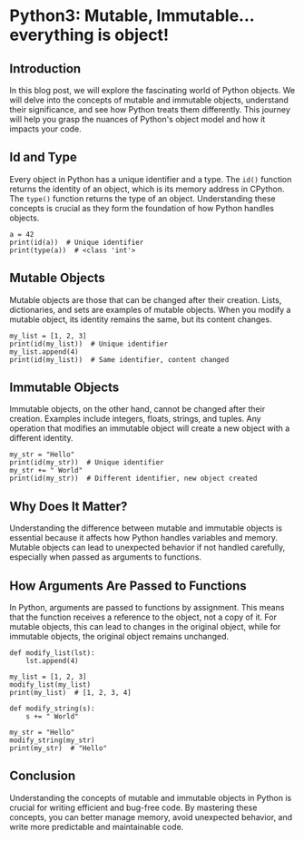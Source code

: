 # Python3: Mutable, Immutable... everything is object!

## Introduction
In this blog post, we will explore the fascinating world of Python objects. We will delve into the concepts of mutable and immutable objects, understand their significance, and see how Python treats them differently. This journey will help you grasp the nuances of Python's object model and how it impacts your code.

## Id and Type
Every object in Python has a unique identifier and a type. The `id()` function returns the identity of an object, which is its memory address in CPython. The `type()` function returns the type of an object. Understanding these concepts is crucial as they form the foundation of how Python handles objects.

```
a = 42
print(id(a))  # Unique identifier
print(type(a))  # <class 'int'>
```

## Mutable Objects
Mutable objects are those that can be changed after their creation. Lists, dictionaries, and sets are examples of mutable objects. When you modify a mutable object, its identity remains the same, but its content changes.

```
my_list = [1, 2, 3]
print(id(my_list))  # Unique identifier
my_list.append(4)
print(id(my_list))  # Same identifier, content changed
```

## Immutable Objects
Immutable objects, on the other hand, cannot be changed after their creation. Examples include integers, floats, strings, and tuples. Any operation that modifies an immutable object will create a new object with a different identity.

```
my_str = "Hello"
print(id(my_str))  # Unique identifier
my_str += " World"
print(id(my_str))  # Different identifier, new object created
```

## Why Does It Matter?
Understanding the difference between mutable and immutable objects is essential because it affects how Python handles variables and memory. Mutable objects can lead to unexpected behavior if not handled carefully, especially when passed as arguments to functions.

## How Arguments Are Passed to Functions
In Python, arguments are passed to functions by assignment. This means that the function receives a reference to the object, not a copy of it. For mutable objects, this can lead to changes in the original object, while for immutable objects, the original object remains unchanged.

```
def modify_list(lst):
    lst.append(4)

my_list = [1, 2, 3]
modify_list(my_list)
print(my_list)  # [1, 2, 3, 4]

def modify_string(s):
    s += " World"

my_str = "Hello"
modify_string(my_str)
print(my_str)  # "Hello"
```

## Conclusion
Understanding the concepts of mutable and immutable objects in Python is crucial for writing efficient and bug-free code. By mastering these concepts, you can better manage memory, avoid unexpected behavior, and write more predictable and maintainable code.
